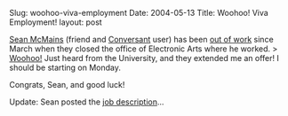 Slug: woohoo-viva-employment
Date: 2004-05-13
Title: Woohoo! Viva Employment!
layout: post

<a href="http://www.mcmains.net/ruminations">Sean McMains</a> (friend and <a href="http://www.free-conversant.com">Conversant</a> user) has been <a href="http://www.mcmains.net/ruminations/2004/03/11#item1029">out of work</a> since March when they closed the office of Electronic Arts where he worked.
&gt; <a href="http://www.mcmains.net/1067">Woohoo!</a>
Just heard from the University, and they extended me an offer! I should be starting on Monday.

Congrats, Sean, and good luck!

Update: Sean posted the <a href="http://www.mcmains.net/1070">job description</a>...
